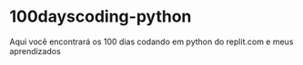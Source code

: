 # 100dayscoding-python

Aqui você encontrará os 100 dias codando em python do replit.com e meus aprendizados
